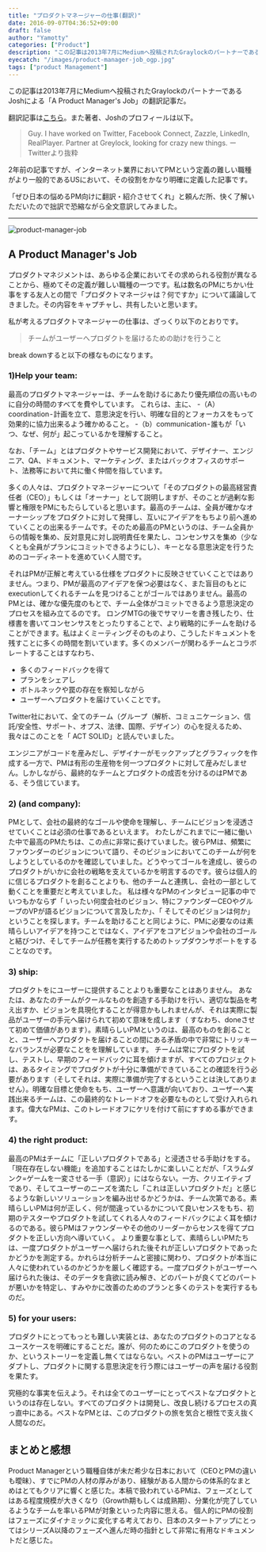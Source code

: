 ```yaml
---
title: "プロダクトマネージャーの仕事(翻訳)"
date: 2016-09-07T04:36:52+09:00
draft: false
author: "Yamotty"
categories: ["Product"]
description: "この記事は2013年7月にMediumへ投稿されたGraylockのパートナーであるJoshによる「A Product Manager's Job」の翻訳記事だ。"
eyecatch: "/images/product-manager-job_ogp.jpg"
tags: ["product Management"]
---
```


この記事は2013年7月にMediumへ投稿されたGraylockのパートナーであるJoshによる「A Product Manager's Job」の翻訳記事だ。

<!--more-->

翻訳記事は[こちら](http://www.mindtheproduct.com/2011/10/what-exactly-is-a-product-manager/Product)。また著者、Joshのプロフィールは以下。

> Guy. I have worked on Twitter, Facebook Connect, Zazzle, LinkedIn, RealPlayer. Partner at Greylock, looking for crazy new things. ーTwitterより抜粋

2年前の記事ですが、インターネット業界においてPMという定義の難しい職種がより一般的であるUSにおいて、その役割をかなり明確に定義した記事です。

「ぜひ日本の悩めるPM向けに翻訳・紹介させてくれ」と頼んだ所、快く了解いただいたので拙訳で恐縮ながら全文意訳してみました。


---

![product-manager-job](/images/product-manager-job_ogp.png)

## A Product Manager's Job
プロダクトマネジメントは、あらゆる企業においてその求められる役割が異なることから、極めてその定義が難しい職種の一つです。私は数名のPMにちかい仕事をする友人との間で「プロダクトマネージャは？何ですか」について議論してきました。その内容をキャプチャし、共有したいと思います。

私が考えるプロダクトマネージャーの仕事は、ざっくり以下のとおりです。
> チームがユーザーへプロダクトを届けるための助けを行うこと

break downすると以下の様なものになります。

### 1)Help your team:
最高のプロダクトマネージャーは、チームを助けるにあたり優先順位の高いものに自分の時間のすべてを費やしています。
これらは、主に、
-（A）coordination - 計画を立て、意思決定を行い、明確な目的とフォーカスをもって効果的に協力出来るよう確かめること。
-（b）communication - 誰もが「いつ、なぜ、何が」起こっているかを理解すること。

なお、「チーム」とはプロダクトやサービス開発において、デザイナー、エンジニア、QA、ドキュメント、マーケティング、またはバックオフィスのサポート、法務等において共に働く仲間を指しています。

多くの人々は、プロダクトマネージャーについて「そのプロダクトの最高経営責任者（CEO）」もしくは「オーナー」として説明しますが、そのことが過剰な影響と権限をPMにもたらしていると思います。最高のチームは、全員が確かなオーナーシップをプロダクトに対して発揮し、互いにアイデアをもちより前へ進めていくことの出来るチームです。そのため最高のPMというのは、チーム全員からの情報を集め、反対意見に対し説明責任を果たし、コンセンサスを集め（少なくとも全員がプランにコミットできるようにし）、キーとなる意思決定を行うためのコーディネートを進めていく人間です。

それはPMが正解と考えている仕様をプロダクトに反映させていくことではありません。つまり、PMが最高のアイデアを保つ必要はなく、また盲目のもとにexecutionしてくれるチームを見つけることがゴールではありません。最高のPMとは、確かな優先度のもとで、チーム全体がコミットできるよう意思決定のプロセスを組み立てるのです。
ロングMTGの後でサマリーを書き残したり、仕様書を書いてコンセンサスをとったりすることで、より戦略的にチームを助けることができます。私はよくミーティングそのものより、こうしたドキュメントを残すことに多くの時間を割いています。多くのメンバーが関わるチームとコラボレートすることはすなわち、

- 多くのフィードバックを得て
- プランをシェアし
- ボトルネックや罠の存在を察知しながら
- ユーザーへプロダクトを届けていくことです。

Twitter社において、全てのチーム（グループ（解析、コミュニケーション、信託/安全性、サポート、オプス、法律、国際、デザイン）の心を捉えるため、我々はこのことを「
ACT SOLID」と読んでいました。

エンジニアがコードを産みだし、デザイナーがモックアップとグラフィックを作成する一方で、PMは有形の生産物を何一つプロダクトに対して産みだしません。しかしながら、最終的なチームとプロダクトの成否を分けるのはPMである、そう信じています。

### 2) (and company):

PMとして、会社の最終的なゴールや使命を理解し、チームにビジョンを浸透させていくことは必須の仕事であるといえます。
わたしがこれまでに一緒に働いた中で最高のPMたちは、この点に非常に長けていました。彼らPMは、頻繁にファウンダーのビジョンについて語り、そのビジョンにおいてこのチームが何をしようとしているのかを確認していました。どうやってゴールを達成し、彼らのプロダクトがいかに会社の戦略を支えているかを明言するのです。彼らは個人的に信じるプロダクトを創ることよりも、他のチームと連携し、会社の一部として動くことを重要だと考えていました。
私は様々なPMのインタビュー記事の中でいつもかならず「
いったい何度会社のビジョン、特にファウンダーCEOやグループのVPが語るビジョンについて言及したか」、「
そしてそのビジョンは何か」ということを探します。チームを助けることと同じように、PMに必要なのは素晴らしいアイデアを持つことではなく、アイデアをコアビジョンや会社のゴールと結びつけ、そしてチームが任務を実行するためのトップダウンサポートをすることなのです。

### 3) ship:
プロダクトをにユーザーに提供することよりも重要なことはありません。
あなたは、あなたのチームがクールなものを創造する手助けを行い、適切な製品を考え出すか、ビジョンを具現化することが得意かもしれませんが、それは実際に製品がユーザーの手元へ届けられて初めて意味を成します（
すなわち、doneさせて初めて価値があります）。素晴らしいPMというのは、最高のものを創ることと、ユーザーへプロダクトを届けることの間にある矛盾の中で非常にトリッキーなバランスが必要なことをを理解しています。
チームは常にプロダクトを試し、テストし、早期のフィードバックに耳を傾けますが、すべてのプロジェクトは、あるタイミングでプロダクトが十分に準備ができていることの確認を行う必要があります（そしてそれは、実際に準備が完了するということは決してありません）。明確な目標と使命をもち、ユーザーへ意識が向いており、ユーザーへ実践出来るチームは、この最終的なトレードオフを必要なものとして受け入れられます。偉大なPMは、このトレードオフにケリを付けて前にすすめる事ができます。

### 4) the right product:
最高のPMはチームに「正しいプロダクトである」と浸透させる手助けをする。「現在存在しない機能」を追加することはたしかに楽しいことだが、「スラムダンク=ゲームを一変させる一手（意訳）」にはならない。一方、クリエイティブであり、そしてユーザーのニーズを満たし「これは正しいプロダクトだ」と感じるような新しいソリューションを編み出せるかどうかは、チーム次第である。素晴らしいPMは何が正しく、何が間違っているかについて良いセンスをもち、初期のテスターやプロダクトを試してくれる人々のフィードバックによく耳を傾けるのである。彼らPMはファウンダーやその他のリーダーからセンスを得てプロダクトを正しい方向へ導いていく。
より重要な事として、素晴らしいPMたちは、一度プロダクトがユーザーへ届けられた後それが正しいプロダクトであったかどうかを測定する。かれらは分析チームと密接に関わり、プロダクトが本当に人々に使われているのかどうかを厳しく確認する。一度プロダクトがユーザーへ届けられた後は、そのデータを貪欲に読み解き、どのパートが良くてどのパートが悪いかを特定し、すみやかに改善のためのプランと多くのテストを実行するものだ。

### 5) for your users:
プロダクトにとってもっとも難しい実装とは、あなたのプロダクトのコアとなるユースケースを明確にすることだ。誰が、何のためにこのプロダクトを使うのか、というストーリーを定義し無くてはならない。ベストのPMはユーザーにアダプトし、プロダクトに関する意思決定を行う際にはユーザーの声を届ける役割を果たす。

究極的な事実を伝えよう。それは全てのユーザーにとってベストなプロダクトというのは存在しない。すべてのプロダクトは開発し、改良し続けるプロセスの真っ直中にある。ベストなPMとは、このプロダクトの旅を気合と根性で支え抜く人間なのだ。

## まとめと感想

Product Managerという職種自体が未だ希少な日本において（CEOとPMの違いも曖昧）、すでにPMの人材の厚みがあり、経験がある人間からの体系的なまとめはとてもクリアに響くと感じた。本稿で扱われているPMは、フェーズとしてはある程度規模が大きくなり（Growth期もしくは成熟期）、分業化が完了しているようなチームを率いるPMが対象といった内容に思える。
個人的にPMの役割はフェーズにダイナミックに変化する考えており、日本のスタートアップにとってはシリーズA以降のフェーズへ進んだ時の指針として非常に有用なドキュメントだと感じた。
